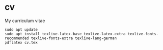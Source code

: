 # cv
My curriculum vitae

```
sudo apt update
sudo apt install texlive-latex-base texlive-latex-extra texlive-fonts-recommended texlive-fonts-extra texlive-lang-german
pdflatex cv.tex
```